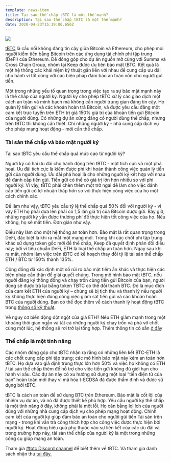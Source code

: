 ```yaml
---
template: news-item
title: Tại sao thế chấp tBTC là một thế mạnh?
description: Tại sao thế chấp tBTC là một thế mạnh?
date: 2020-04-23T15:19:06.656Z
---
```

![](https://cdn.steemitimages.com/DQmSvWqwzPt3x43WrV7sd1vV2BaRZA5aV2txEPc1AzDaq9s/1.jpeg)

[tBTC](https://tbtc.network/) là cầu nối không đáng tin cậy giữa Bitcoin và Ethereum, cho phép mọi người kiếm tiền bằng Bitcoin trên các ứng dụng tài chính phi tập trung (DeFi) của Ethereum. Để đóng góp cho dự án nguồn mở cùng với Summa và Cross Chain Group, nhóm tại Keep được ưu tiên bảo mật tBTC. Kết quả là một hệ thống các khái niệm kỹ thuật gắn liền với nhau để cung cấp ưu đãi cho hành vi tốt cùng với các biện pháp đảm bảo an toàn vốn cho người gửi tiền.

Một trong những yếu tố quan trọng trong việc tạo ra sự bảo mật mạnh này là thế chấp của người ký. Người ký cho phép tBTC xử lý các giao dịch một cách an toàn và minh bạch mà không cần người trung gian đáng tin cậy. Họ quản lý tiền gửi và các khoản hoàn trả Bitcoin, và được yêu cầu đăng một cam kết trực tuyến trên ETH trị giá 150% giá trị của khoản tiền gửi Bitcoin của người dùng. Có những dự án xứng đáng có người dùng thế chấp, nhưng trên tBTC thì không cần thiết. Chỉ những người ký - nhà cung cấp dịch vụ cho phép mạng hoạt động - mới cần thế chấp.

### Tài sản thế chấp và bảo mật người ký

Tại sao tBTC yêu cầu thế chấp quá mức cao từ người ký?

Người ký có hai ưu đãi cho hành động trên tBTC - một tích cực và một phá hoại. Ưu đãi tích cực là kiếm được phí khi hoàn thành công việc quản lý tiền gửi của người dùng. Ưu đãi phá hoại là cho những người ký kết hợp với nhau để đánh cắp tiền gửi. Tiền gửi có thể có giá trị lớn hơn nhiều so với phí người ký. Vì vậy, tBTC phải chèn thêm một trở ngại để làm cho việc đánh cắp tiền gửi có lợi nhuận thấp hơn so với thực hiện công việc của họ một cách chính xác.

Để làm như vậy, tBTC yêu cầu tỷ lệ thế chấp quá 50% đối với người ký - vì vậy ETH họ phải đưa lên phải có 1,5 lần giá trị của Bitcoin được gửi. Bây giờ, những người ký vẫn được thưởng phí để thực hiện tốt công việc của họ. Nếu không, họ sẽ mất tiền. Đơn giản như vậy. 

Điều này làm cho một hệ thống an toàn hơn. Bảo mật là rất quan trọng trong DeFi, đặc biệt là khi ra mắt một mạng mới. Trong khi các chốt phi tập trung khác sử dụng token gốc mới để thế chấp, Keep đã quyết định phản đối điều này; bởi vì tiêu chuẩn DeFi, ETH là loại thế chấp an toàn hơn. Ngay sau khi ra mắt, nhóm làm việc trên tBTC có kế hoạch thay đổi tỷ lệ tài sản thế chấp ETH / BTC từ 150% thành 135%.

Cộng đồng đã xác định một số rủi ro bảo mật tiềm ẩn khác và thực hiện các biện pháp cẩn thận để giải quyết chúng. Trong mô hình bảo mật tBTC, nếu người đăng ký thông đồng và chạy trốn cùng tiền gửi Bitcoin của bạn, người dùng sẽ được trả lại bằng token TBTC có thể đổi thành BTC. Đó là mục đích của cam kết ETH của người ký – chúng sẽ bị tịch thu và thanh lý nếu người ký không thực hiện đúng công việc giám sát tiền gửi và các khoản hoàn BTC của người dùng. Bạn có thể đọc thêm về cách thanh lý hoạt động tBTC trong [thông số kỹ thuật](https://docs.keep.network/tbtc/index.pdf).

Về nguy cơ biến động đột ngột của giá ETH? Nếu ETH giảm mạnh trong một khoảng thời gian ngắn và tất cả những người ký chạy trốn và phá vỡ chốt cùng một lúc, hệ thống sẽ rơi trở lại tổng hợp. Thêm thông tin có sẵn [ở đây](https://docs.keep.network/tbtc/index.pdf)


### Thế chấp là một tính năng

Các nhóm đóng góp cho tBTC nhận ra rằng có những liên kết BTC-ETH là các chốt cung cấp phi tập trung; các mô hình bảo mật này kém an toàn hơn tBTC. Họ dựa vào giả định trung thực lớn hơn 50% và việc họ không có ETH / tài sản thế chấp thêm để hỗ trợ cho việc tiền gửi không đủ giới hạn cho hành vi xấu. Các dự án này có xu hướng sử dụng một loại “tiền điện tử của bạn” hoàn toàn mới thay vì mã hóa t-ECDSA đã được thẩm định và được sử dụng bởi tBTC.

tBTC là cách an toàn để sử dụng BTC trên Ethereum. Bảo mật là cốt lõi của nhiệm vụ dự án, và nó đã được thiết kế phù hợp. Yêu cầu người ký thế chấp là một tính năng ở đây, không phải là một lỗi. Họ cân bằng lợi ích của người dùng với những nhà cung cấp dịch vụ cho phép mạng hoạt động. Chính cam kết của người ký giúp đảm bảo an toàn cho người gửi tiền Tài sản trên mạng - trong khi vẫn trả công thích hợp cho công việc được thực hiện bởi người ký. Hoạt động hiệu quả phụ thuộc vào sự liên kết của các ưu đãi và trong trường hợp này, tài sản thế chấp của người ký là một trong những công cụ giúp mạng an toàn. 

Tham gia [#tbtc Discord channel](https://discord.gg/wYezN7v) để biết thêm về tBTC. Và tham gia danh sách nhận thư [tại đây.](https://tbtc.network/#mailing-list)

